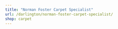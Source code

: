 ```yaml
---
title: "Norman Foster Carpet Specialist"
url: /darlington/norman-foster-carpet-specialist/
shop: carpet
---
```

